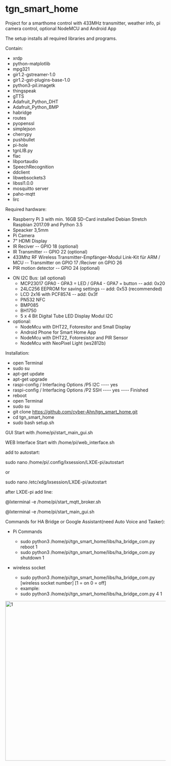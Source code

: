 # tgn_smart_home
Project for a smarthome control with 433MHz transmitter, weather info, pi camera control, optional NodeMCU and Android App

The setup installs all required libraries and programs.

Contain:
* xrdp
* python-matplotlib
* mpg321
* gir1.2-gstreamer-1.0
* gir1.2-gst-plugins-base-1.0
* python3-pil.imagetk
* thingspeak
* gTTS
* Adafruit_Python_DHT
* Adafruit_Python_BMP
* habridge
* routes
* pyopenssl
* simplejson
* cherrypy
* pushbullet
* pi-hole
* tgnLIB.py
* flac
* libportaudio
* SpeechRecognition
* ddclient
* libwebsockets3
* libssl1.0.0
* mosquitto server
* paho-mqtt
* lirc


Required hardware:
* Raspberry Pi 3 with min. 16GB SD-Card installed Debian Stretch Raspbian 2017.09 and Python 3.5
* Speacker 3,5mm
* Pi Camera
* 7" HDMI Display
* IR Reciver -- GPIO 18 (optional)
* IR Transmitter -- GPIO 22 (optional)
* 433Mhz RF Wireless Transmitter-Empfänger-Modul Link-Kit für ARM / MCU -- Transmitter on GPIO 17 /Reciver on GPIO 26
* PIR motion detector -- GPIO 24 (optional)
+ ON I2C Bus:     (all optional)
  * MCP23017 GPA0 - GPA3 = LED / GPA4 - GPA7 = button -- add: 0x20
  * 24LC256 EEPROM for saving settings -- add: 0x53 (recommended)
  * LCD 2x16 with PCF8574 -- add: 0x3f
  * PN532 NFC
  * BMP085
  * BH1750
  * 5 x 4 Bit Digital Tube LED Display Modul I2C
 + optional:
   * NodeMcu with DHT22, Fotoresitor and Small Display
   * Android Phone for Smart Home App
   * NodeMcu with DHT22, Fotoresistor and PIR Sensor
   * NodeMcu with NeoPixel Light (ws2812b)
   
Installation:
* open Terminal
* sudo su
* apt-get update
* apt-get upgrade
* raspi-config / Interfacing Options /P5 I2C  ---- yes
* raspi-config / Interfacing Options /P2 SSH  ---- yes  ---- Finished
* reboot
* open Terminal
* sudo su
* git clone https://github.com/cyber-Ahn/tgn_smart_home.git
* cd tgn_smart_home
* sudo bash setup.sh

GUI Start with /home/pi/start_main_gui.sh

WEB Interface Start with /home/pi/web_interface.sh

add to autostart:

sudo nano /home/pi/.config/lxsession/LXDE-pi/autostart

or

sudo nano  /etc/xdg/lxsession/LXDE-pi/autostart

after LXDE-pi add line:

@lxterminal -e /home/pi/start_mqtt_broker.sh

@lxterminal -e /home/pi/start_main_gui.sh

Commands for HA Bridge or Google Assistant(need Auto Voice and Tasker):
 * Pi Commands
 
   - sudo python3 /home/pi/tgn_smart_home/libs/ha_bridge_com.py reboot 1
   - sudo python3 /home/pi/tgn_smart_home/libs/ha_bridge_com.py shutdown 1
  
 * wireless socket
 
   - sudo python3 /home/pi/tgn_smart_home/libs/ha_bridge_com.py [wireless socket number] [1 = on 0 = off]
   - example:
    - sudo python3 /home/pi/tgn_smart_home/libs/ha_bridge_com.py 4 1
    
<img src="http://caworks-sl.de/Smart_Home_Images/IMG_20181101_174128.jpg" alt="1" style="width:600px;height:500px;">
